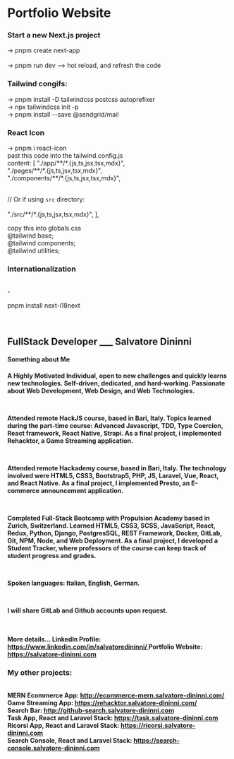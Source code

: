 <h1>Portfolio Website</h1>

<h3>Start a new Next.js project</h3>
	→ pnpm create next-app  <br/> <!-- <your app name>  --> <br/>
  → pnpm run dev --> hot reload, and refresh the code<br/>
  
<h3>Tailwind congifs:</h3>
→ pnpm install -D tailwindcss postcss autoprefixer<br/>
→ npx tailwindcss init -p<br/>
→ pnpm install --save @sendgrid/mail<br/>

<h3>React Icon</h3>
 → pnpm i react-icon<br/>
past this code into the tailwind.config.js<br/>
 content: [
    "./app/**/*.{js,ts,jsx,tsx,mdx}",<br/>
    "./pages/**/*.{js,ts,jsx,tsx,mdx}",<br/>
    "./components/**/*.{js,ts,jsx,tsx,mdx}",<br/>
 
 <br/>   // Or if using `src` directory:  
  <br/>  "./src/**/*.{js,ts,jsx,tsx,mdx}",
  ],
<br/>

copy this into globals.css<br/>
@tailwind base;<br/>
@tailwind components;<br/>
@tailwind utilities;<br/>

<h3>Internationalization</h3>
<br>
- <p>pnpm install next-i18next</p>
<br>
<h2>FullStack Developer ___ <span>Salvatore Dininni</span></h2>

<h4>Something about Me<h4>
<p>A Highly Motivated Individual, open to new challenges and quickly learns new technologies. Self-driven, dedicated, and hard-working. Passionate about Web Development, Web Design, and Web Technologies.</p>
<br/>
<p>
Attended remote HackJS course, based in Bari, Italy. Topics learned during the part-time course: Advanced Javascript, TDD, Type Coercion, React framework, React Native, Strapi. As a final project, i implemented Rehacktor, a Game Streaming application.
</p>
<br/>
<p>
Attended remote Hackademy course, based in Bari, Italy. The technology involved were HTML5, CSS3, Bootstrap5, PHP, JS, Laravel, Vue, React, and React Native. As a final project, I implemented Presto, an E-commerce announcement application.
</p>
<br/>
<p>
Completed Full-Stack Bootcamp with Propulsion Academy based in Zurich, Switzerland. Learned HTML5, CSS3, SCSS, JavaScript, React, Redux, Python, Django, PostgresSQL, REST Framework, Docker, GitLab, Git, NPM, Node, and Web Deployment. As a final project, I developed a Student Tracker, where professors of the course can keep track of student progress and grades. 
</p>
<br/>
<p>
Spoken languages: Italian, English, German.</p>
<br/>
<p>
I will share GitLab and Github accounts upon request.</p>
<br/>
<br/>
<strong>More details...<strong>
<b>LinkedIn Profile: <a href="https://www.linkedin.com/in/salvatoredininni/" >https://www.linkedin.com/in/salvatoredininni/ </a></b>
<b>Portfolio Website: <a href="https://salvatore-dininni.com/" >https://salvatore-dininni.com</a></b> 

<h3>My other projects:</h3>
<br>
<b>MERN Ecommerce App: <a href="http://ecommerce-mern.salvatore-dininni.com/" >http://ecommerce-mern.salvatore-dininni.com/</a></b> 
<br>
<b>Game Streaming App: <a href="https://rehacktor.salvatore-dininni.com/" >https://rehacktor.salvatore-dininni.com/</a></b> 
<br>
<b>Search Bar: <a href="http://github-search.salvatore-dininni.com">http://github-search.salvatore-dininni.com</a></b>
<br>
<b>Task App, React and Laravel Stack: <a href="https://task.salvatore-dininni.com">https://task.salvatore-dininni.com</a></b>
<br>
<b>Ricorsi App, React and Laravel Stack: <a href="https://ricorsi.salvatore-dininni.com">https://ricorsi.salvatore-dininni.com</a></b>
<br>
<b>Search Console, React and Laravel Stack: <a href="https://search-console.salvatore-dininni.com">https://search-console.salvatore-dininni.com</a></b>
